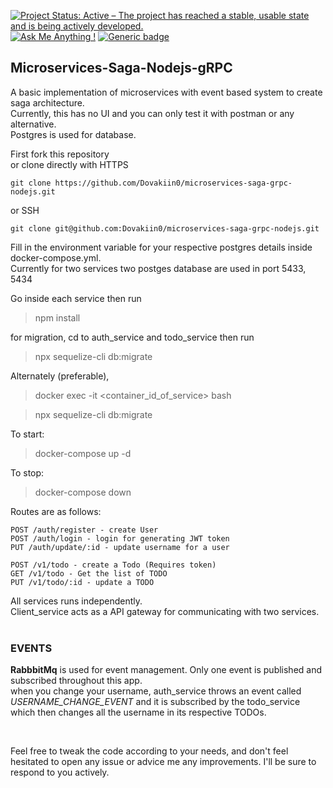 [![Project Status: Active – The project has reached a stable, usable state and is being actively developed.](https://www.repostatus.org/badges/latest/active.svg)](https://www.repostatus.org/#active)
[![Ask Me Anything !](https://img.shields.io/badge/Ask%20me-anything-1abc9c.svg)](https://github.com/Dovakiin0/microservices-saga-grpc-nodejs/issues)
[![Generic badge](https://img.shields.io/badge/LICENSE-MIT-blue.svg)](https://shields.io/)


## Microservices-Saga-Nodejs-gRPC
A basic implementation of microservices with event based system to create saga architecture.  
Currently, this has no UI and you can only test it with postman or any alternative.  
Postgres is used for database.  

First fork this repository  
or clone directly with HTTPS
```
git clone https://github.com/Dovakiin0/microservices-saga-grpc-nodejs.git
```

or SSH
```
git clone git@github.com:Dovakiin0/microservices-saga-grpc-nodejs.git
```
Fill in the environment variable for your respective postgres details inside docker-compose.yml.  
Currently for two services two postges database are used in port 5433, 5434  

Go inside each service then run
> npm install

for migration, cd to auth_service and todo_service then run
> npx sequelize-cli db:migrate

Alternately (preferable), 
> docker exec -it <container_id_of_service> bash

> npx sequelize-cli db:migrate

To start:
> docker-compose up -d

To stop:
> docker-compose down

Routes are as follows:
```
POST /auth/register - create User
POST /auth/login - login for generating JWT token
PUT /auth/update/:id - update username for a user

POST /v1/todo - create a Todo (Requires token)
GET /v1/todo - Get the list of TODO
PUT /v1/todo/:id - update a TODO
```

All services runs independently.  
Client_service acts as a API gateway for communicating with two services.  
<br/>

### EVENTS
**RabbbitMq** is used for event management. Only one event is published and subscribed throughout this app.  
when you change your username, auth_service throws an event called *USERNAME_CHANGE_EVENT* and it is subscribed by the todo_service which then changes all the username in its respective TODOs.

<br/>

Feel free to tweak the code according to your needs, and don't feel hesitated to open any issue or advice me any improvements. I'll be sure to respond to you actively.  
